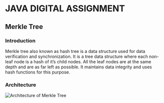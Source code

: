 # JAVA DIGITAL ASSIGNMENT
##                                  Merkle Tree
### Introduction
Merkle tree also known as hash tree is a data structure used for data verification and synchronization. 
It is a tree data structure where each non-leaf node is a hash of it’s child nodes. All the leaf nodes are at the same depth and are as far left as possible. 
It maintains data integrity and uses hash functions for this purpose. 

### Architecture
![Architecture of Merkle Tree](C:\Users\churchill\Documents\GitHub\JAVA-DIGITAL-ASSIGNMENT\MerkleTree-min-1024x512.png) 
